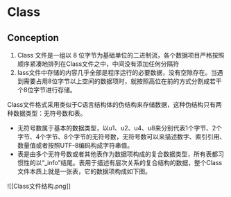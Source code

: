 # Class
## Conception
1. Class 文件是一组以 8 位字节为基础单位的二进制流，各个数据项目严格按照顺序紧凑地排列在Class文件之中，中间没有添加任何分隔符
2. lass文件中存储的内容几乎全部是程序运行的必要数据，没有空隙存在。当遇到需要占用8位字节以上空间的数据项时，就按照高位在前的方式分割成若干个8位字节进行存储。

Class文件格式采用类似于C语言结构体的伪结构来存储数据，这种伪结构只有两种数据类型：无符号数和表。

-   无符号数属于基本的数据类型，以u1、u2、u4、u8来分别代表1个字节、2个字节、4个字节、8个字节的无符号数，无符号数可以来描述数字、索引引用、数量值或者按照UTF-8编码构成字符串值。
-   表是由多个无符号数或者其他表作为数据项构成的复合数据类型，所有表都习惯性的以“\_info”结尾。表用于描述有层次关系的复合结构的数据，整个Class文件本质上就是一张表，它的数据项构成如下图。

![[Class文件结构.png]]


